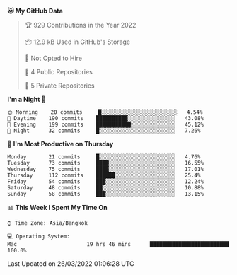 <!--START_SECTION:waka-->
**🐱 My GitHub Data** 

> 🏆 929 Contributions in the Year 2022
 > 
> 📦 12.9 kB Used in GitHub's Storage 
 > 
> 🚫 Not Opted to Hire
 > 
> 📜 4 Public Repositories 
 > 
> 🔑 5 Private Repositories  
 > 
**I'm a Night 🦉** 

```text
🌞 Morning    20 commits     █░░░░░░░░░░░░░░░░░░░░░░░░   4.54% 
🌆 Daytime    190 commits    ██████████░░░░░░░░░░░░░░░   43.08% 
🌃 Evening    199 commits    ███████████░░░░░░░░░░░░░░   45.12% 
🌙 Night      32 commits     █░░░░░░░░░░░░░░░░░░░░░░░░   7.26%

```
📅 **I'm Most Productive on Thursday** 

```text
Monday       21 commits     █░░░░░░░░░░░░░░░░░░░░░░░░   4.76% 
Tuesday      73 commits     ████░░░░░░░░░░░░░░░░░░░░░   16.55% 
Wednesday    75 commits     ████░░░░░░░░░░░░░░░░░░░░░   17.01% 
Thursday     112 commits    ██████░░░░░░░░░░░░░░░░░░░   25.4% 
Friday       54 commits     ███░░░░░░░░░░░░░░░░░░░░░░   12.24% 
Saturday     48 commits     ██░░░░░░░░░░░░░░░░░░░░░░░   10.88% 
Sunday       58 commits     ███░░░░░░░░░░░░░░░░░░░░░░   13.15%

```


📊 **This Week I Spent My Time On** 

```text
⌚︎ Time Zone: Asia/Bangkok

💻 Operating System: 
Mac                      19 hrs 46 mins      █████████████████████████   100.0%

```


 Last Updated on 26/03/2022 01:06:28 UTC
<!--END_SECTION:waka-->